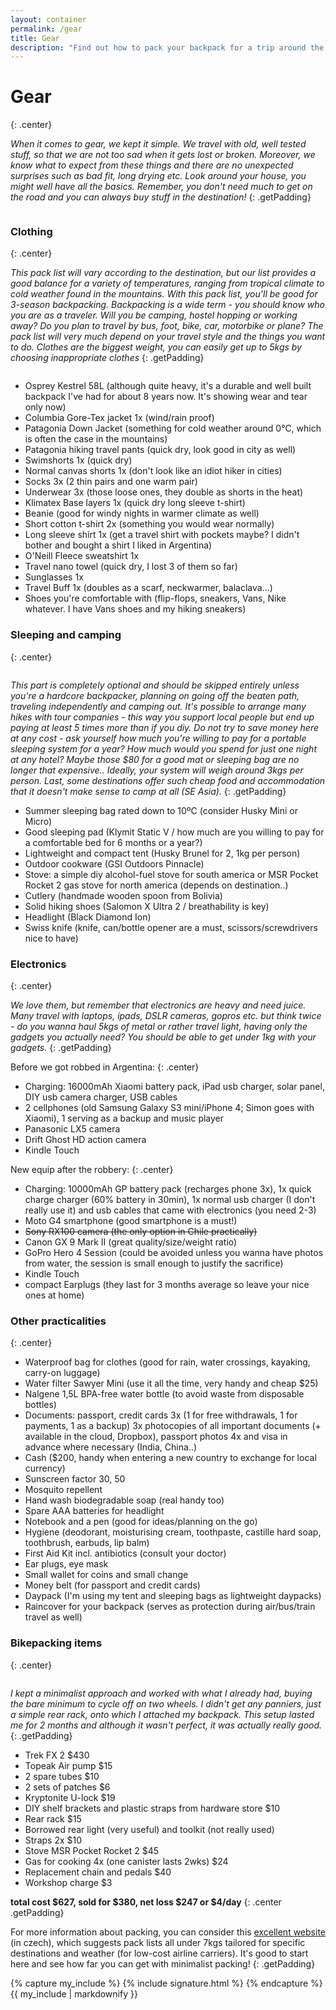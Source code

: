 ```yaml
---
layout: container
permalink: /gear
title: Gear
description: "Find out how to pack your backpack for a trip around the world. Learn more about the gear and things you need to take for a variety of climate and activities."
---
```


# Gear
{: .center}

*When it comes to gear, we kept it simple. We travel with old, well tested stuff, so that we are not too sad when it gets lost or broken. Moreover, we know what to expect from these things and there are no unexpected surprises such as bad fit, long drying etc. Look around your house, you might well have all the basics. Remember, you don't need much to get on the road and you can always buy stuff in the destination!*
{: .getPadding}

<img data-src="/img/2017-09-04/original/6462100767808796306.jpg" class="img-responsive center-block lazyload">

### Clothing
{: .center}

*This pack list will vary according to the destination, but our list provides a good balance for a variety of temperatures, ranging from tropical climate to cold weather found in the mountains. With this pack list, you'll be good for 3-season backpacking. Backpacking is a wide term - you should know who you are as a traveler. Will you be camping, hostel hopping or working away? Do you plan to travel by bus, foot, bike, car, motorbike or plane? The pack list will very much depend on your travel style and the things you want to do. Clothes are the biggest weight, you can easily get up to 5kgs by choosing inappropriate clothes*
{: .getPadding}

<img data-src="/img/2017-09-04/original/6461908312149863346.jpg" class="img-responsive center-block lazyload">

* Osprey Kestrel 58L (although quite heavy, it's a durable and well built backpack I've had for about 8 years now. It's showing wear and tear only now)
* Columbia Gore-Tex jacket 1x (wind/rain proof)
* Patagonia Down Jacket (something for cold weather around 0°C, which is often the case in the mountains)
* Patagonia hiking travel pants (quick dry, look good in city as well)
* Swimshorts 1x (quick dry)
* Normal canvas shorts 1x (don't look like an idiot hiker in cities)
* Socks 3x (2 thin pairs and one warm pair)
* Underwear 3x (those loose ones, they double as shorts in the heat)
* Klimatex Base layers 1x (quick dry long sleeve t-shirt)
* Beanie (good for windy nights in warmer climate as well)
* Short cotton t-shirt 2x (something you would wear normally)
* Long sleeve shirt 1x (get a travel shirt with pockets maybe? I didn't bother and bought a shirt I liked in Argentina)
* O'Neill Fleece sweatshirt 1x
* Travel nano towel (quick dry, I lost 3 of them so far)
* Sunglasses 1x
* Travel Buff 1x (doubles as a scarf, neckwarmer, balaclava...)
* Shoes you're comfortable with (flip-flops, sneakers, Vans, Nike whatever. I have Vans shoes and my hiking sneakers)

### Sleeping and camping
{: .center}

<img data-src="/img/2017-07-25/original/IMG_0615.jpg" class="img-responsive center-block lazyload">

*This part is completely optional and should be skipped entirely unless you're a hardcore backpacker, planning on going off the beaten path, traveling independently and camping out. It's possible to arrange many hikes with tour companies - this way you support local people but end up paying at least 5 times more than if you diy. Do not try to save money here at any cost - ask yourself how much you're willing to pay for a portable sleeping system for a year? How much would you spend for just one night at any hotel? Maybe those $80 for a good mat or sleeping bag are no longer that expensive.. Ideally, your system will weigh around 3kgs per person. Last, some destinations offer such cheap food and accommodation that it doesn't make sense to camp at all (SE Asia).*
{: .getPadding}

* Summer sleeping bag rated down to 10ºC (consider Husky Mini or Micro)
* Good sleeping pad (Klymit Static V / how much are you willing to pay for a comfortable bed for 6 months or a year?)
* Lightweight and compact tent (Husky Brunel for 2, 1kg per person)
* Outdoor cookware (GSI Outdoors Pinnacle)
* Stove: a simple diy alcohol-fuel stove for south america or MSR Pocket Rocket 2 gas stove for north america (depends on destination..)
* Cutlery (handmade wooden spoon from Bolivia)
* Solid hiking shoes (Salomon X Ultra 2 / breathability is key)
* Headlight (Black Diamond Ion)
* Swiss knife (knife, can/bottle opener are a must, scissors/screwdrivers nice to have)

### Electronics
{: .center}

*We love them, but remember that electronics are heavy and need juice. Many travel with laptops, ipads, DSLR cameras, gopros etc. but think twice - do you wanna haul 5kgs of metal or rather travel light, having only the gadgets you actually need? You should be able to get under 1kg with your gadgets.*
{: .getPadding}

Before we got robbed in Argentina:
{: .center}
* Charging: 16000mAh Xiaomi battery pack, iPad usb charger, solar panel, DIY usb camera charger, USB cables
* 2 cellphones (old Samsung Galaxy S3 mini/iPhone 4; Simon goes with Xiaomi), 1 serving as a backup and music player
* Panasonic LX5 camera
* Drift Ghost HD action camera
* Kindle Touch

New equip after the robbery:
{: .center}
* Charging: 10000mAh GP battery pack (recharges phone 3x), 1x quick charge charger (60% battery in 30min), 1x normal usb charger (I don't really use it) and usb cables that came with electronics (you need 2-3)
* Moto G4 smartphone (good smartphone is a must!)
* ~~Sony RX100 camera (the only option in Chile practically)~~
* Canon GX 9 Mark II (great quality/size/weight ratio)
* GoPro Hero 4 Session (could be avoided unless you wanna have photos from water, the session is small enough to justify the sacrifice)
* Kindle Touch
* compact Earplugs (they last for 3 months average so leave your nice ones at home)

### Other practicalities
{: .center}
* Waterproof bag for clothes (good for rain, water crossings, kayaking, carry-on luggage)
* Water filter Sawyer Mini (use it all the time, very handy and cheap $25)
* Nalgene 1,5L BPA-free water bottle (to avoid waste from disposable bottles)
* Documents: passport, credit cards 3x (1 for free withdrawals, 1 for payments, 1 as a backup) 3x photocopies of all important documents (+ available in the cloud, Dropbox), passport photos 4x and visa in advance where necessary (India, China..)
* Cash ($200, handy when entering a new country to exchange for local currency)
* Sunscreen factor 30, 50
* Mosquito repellent
* Hand wash biodegradable soap (real handy too)
* Spare AAA batteries for headlight
* Notebook and a pen (good for ideas/planning on the go)
* Hygiene (deodorant, moisturising cream, toothpaste, castille hard soap, toothbrush, earbuds, lip balm)
* First Aid Kit incl. antibiotics (consult your doctor)
* Ear plugs, eye mask
* Small wallet for coins and small change
* Money belt (for passport and credit cards)
* Daypack (I'm using my tent and sleeping bags as lightweight daypacks)
* Raincover for your backpack (serves as protection during air/bus/train travel as well)

### Bikepacking items
{: .center}

<img data-src="/img/2017-09-04/original/6461908309846316594.jpg" class="img-responsive center-block lazyload">

*I kept a minimalist approach and worked with what I already had, buying the bare minimum to cycle off on two wheels. I didn't get any panniers, just a simple rear rack, onto which I attached my backpack. This setup lasted me for 2 months and although it wasn't perfect, it was actually really good.*
{: .getPadding}

* Trek FX 2 $430
* Topeak Air pump $15
* 2 spare tubes $10
* 2 sets of patches $6
* Kryptonite U-lock $19
* DIY shelf brackets and plastic straps from hardware store $10
* Rear rack $15
* Borrowed rear light (very useful) and toolkit (not really used)
* Straps 2x $10
* Stove MSR Pocket Rocket 2 $45
* Gas for cooking 4x (one canister lasts 2wks) $24
* Replacement chain and pedals $40
* Workshop charge $3

**total cost $627, sold for $380, net loss $247 or $4/day**
{: .center .getPadding}

For more information about packing, you can consider this [excellent website](http://www.pod7kilo.cz) (in czech), which suggests pack lists all under 7kgs tailored for specific destinations and weather (for low-cost airline carriers). It's good to start here and see how far you can get with minimalist packing!
{: .getPadding}

{% capture my_include %}
{% include signature.html %}
{% endcapture %}
{{ my_include | markdownify }}
